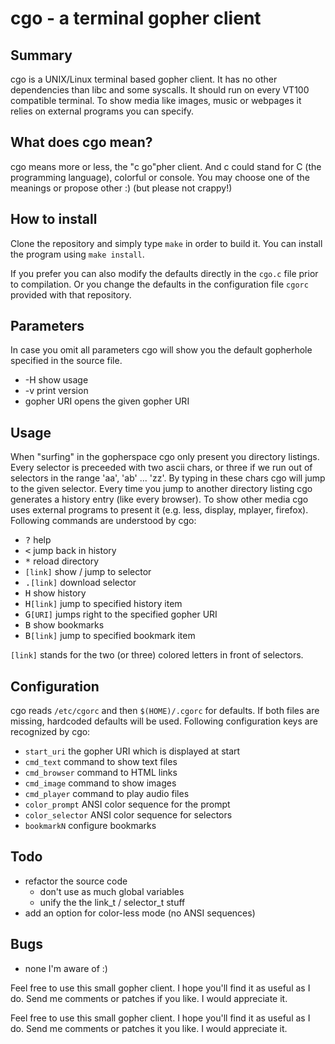 # cgo - a terminal gopher client

## Summary

cgo is a UNIX/Linux terminal based gopher client. It has no other dependencies
than libc and some syscalls. It should run on every VT100 compatible terminal.
To show media like images, music or webpages it relies on external programs
you can specify.


## What does cgo mean?

cgo means more or less, the "c go"pher client. And c could stand for C
(the programming language), colorful or console. You may choose one of the
meanings or propose other :) (but please not crappy!)


## How to install

Clone the repository and simply type ```make``` in order to build it.
You can install the program using ```make install```.

If you prefer you can also modify the defaults directly in the ```cgo.c```
file prior to compilation. Or you change the defaults in the configuration file
```cgorc``` provided with that repository.


## Parameters

In case you omit all parameters cgo will show you the default
gopherhole specified in the source file.

* -H               show usage
* -v               print version
* gopher URI       opens the given gopher URI


## Usage

When "surfing" in the gopherspace cgo only present you directory listings.
Every selector is preceeded with two ascii chars, or three if we run out of
selectors in the range 'aa', 'ab' ... 'zz'. By typing in these chars cgo will
jump to the given selector. Every time you jump to another directory listing
cgo generates a history entry (like every browser). To show other media cgo
uses external programs to present it (e.g. less, display, mplayer, firefox).
Following commands are understood by cgo:

* <kbd>?</kbd> help
* <kbd><</kbd>  jump back in history
* <kbd>*</kbd>  reload directory
* `[link]` show / jump to selector
* <kbd>.</kbd>`[link]` download selector
* <kbd>H</kbd> show history
* <kbd>H</kbd>`[link]` jump to specified history item
* <kbd>G</kbd>`[URI]` jumps right to the specified gopher URI
* <kbd>B</kbd> show bookmarks
* <kbd>B</kbd>`[link]` jump to specified bookmark item

`[link]` stands for the two (or three) colored letters in front of selectors.


## Configuration

 cgo reads `/etc/cgorc` and then `$(HOME)/.cgorc` for defaults. If both
 files are missing, hardcoded defaults will be used. Following configuration
 keys are recognized by cgo:

* `start_uri`        the gopher URI which is displayed at start
* `cmd_text`         command to show text files
* `cmd_browser`      command to HTML links
* `cmd_image`        command to show images
* `cmd_player`       command to play audio files
* `color_prompt`     ANSI color sequence for the prompt
* `color_selector`   ANSI color sequence for selectors
* `bookmarkN`        configure bookmarks


## Todo

* refactor the source code
    * don't use as much global variables
    * unify the the link_t / selector_t stuff
* add an option for color-less mode (no ANSI sequences)


## Bugs

* none I'm aware of :)

Feel free to use this small gopher client. I hope you'll
find it as useful as I do. Send me comments or patches if you
like. I would appreciate it.

Feel free to use this small gopher client. I hope you'll find it as useful as
I do. Send me comments or patches it you like. I would appreciate it.
